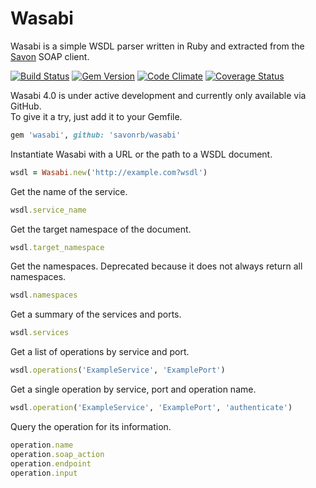 # Wasabi

Wasabi is a simple WSDL parser written in Ruby and extracted from the
[Savon](https://github.com/savonrb/savon) SOAP client.

[![Build Status](https://secure.travis-ci.org/savonrb/wasabi.png)](http://travis-ci.org/savonrb/wasabi)
[![Gem Version](https://badge.fury.io/rb/wasabi.png)](http://badge.fury.io/rb/wasabi)
[![Code Climate](https://codeclimate.com/github/savonrb/wasabi.png)](https://codeclimate.com/github/savonrb/wasabi)
[![Coverage Status](https://coveralls.io/repos/savonrb/wasabi/badge.png?branch=master)](https://coveralls.io/r/savonrb/wasabi)


Wasabi 4.0 is under active development and currently only available via GitHub.  
To give it a try, just add it to your Gemfile.

``` ruby
gem 'wasabi', github: 'savonrb/wasabi'
```

Instantiate Wasabi with a URL or the path to a WSDL document.

``` ruby
wsdl = Wasabi.new('http://example.com?wsdl')
```

Get the name of the service.

``` ruby
wsdl.service_name
```

Get the target namespace of the document.

``` ruby
wsdl.target_namespace
```

Get the namespaces.
Deprecated because it does not always return all namespaces.

``` ruby
wsdl.namespaces
```

Get a summary of the services and ports.

``` ruby
wsdl.services
```

Get a list of operations by service and port.

``` ruby
wsdl.operations('ExampleService', 'ExamplePort')
```

Get a single operation by service, port and operation name.

``` ruby
wsdl.operation('ExampleService', 'ExamplePort', 'authenticate')
```

Query the operation for its information.

``` ruby
operation.name
operation.soap_action
operation.endpoint
operation.input
```
